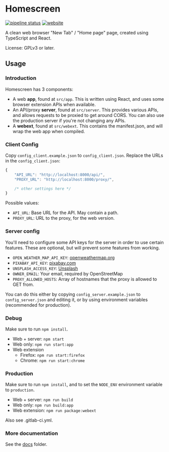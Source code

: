 # Homescreen

[![pipeline status](https://gitlab.com/rubenwardy/homescreen/badges/master/pipeline.svg)](https://gitlab.com/rubenwardy/homescreen/-/commits/master) [![website](https://img.shields.io/badge/Try_It-Online-blue)](https://homescreen.rubenwardy.com/)

A clean web browser "New Tab" / "Home page" page, created using TypeScript and React.

License: GPLv3 or later.

## Usage

### Introduction

Homescreen has 3 components:

* A web **app**, found at `src/app`. This is written using React, and
  uses some browser extension APIs when available.
* An API/proxy **server**, found at `src/server`.
  This provides various APIs, and allows requests to be proxied to get
  around CORS. You can also use the production server if you're not changing
  any APIs.
* A **webext**, found at `src/webext`. This contains the manifest.json,
  and will wrap the web app when compiled.

### Client Config

Copy `config_client.example.json` to `config_client.json`.
Replace the URLs in the `config_client.json`:

```js
{
	"API_URL": "http://localhost:8000/api/",
	"PROXY_URL": "http://localhost:8000/proxy/",

	/* other settings here */
}
```

Possible values:

* `API_URL`: Base URL for the API. May contain a path.
* `PROXY_URL`: URL to the proxy, for the web version.

### Server config

You'll need to configure some API keys for the server in order to use certain
features. These are optional, but will prevent some features from working.

* `OPEN_WEATHER_MAP_API_KEY`: [openweathermap.org](https://home.openweathermap.org/users/sign_up)
* `PIXABAY_API_KEY`: [pixabay.com](https://pixabay.com/api/docs/)
* `UNSPLASH_ACCESS_KEY`: [Unsplash](https://unsplash.com/oauth/applications)
* `OWNER_EMAIL`: Your email, required by OpenStreetMap
* `PROXY_ALLOWED_HOSTS`:
	Array of hostnames that the proxy is allowed to GET from.

You can do this either by copying `config_server.example.json` to
`config_server.json` and editing it, or by using environment variables
(recommended for production).

### Debug

Make sure to run `npm install`.

* Web + server: `npm start`
* Web only: `npm run start:app`
* Web extension
	* Firefox: `npm run start:firefox`
	* Chrome: `npm run start:chrome`

### Production

Make sure to run `npm install`, and to set the `NODE_ENV` environment
variable to `production`.

* Web + server: `npm run build`
* Web only: `npm run build:app`
* Web extension: `npm run package:webext`

Also see .gitlab-ci.yml.

### More documentation

See the [docs](docs) folder.
